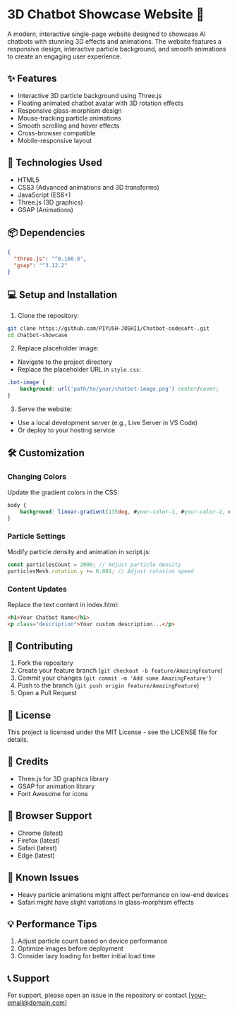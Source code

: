 # 3D Chatbot Showcase Website 🤖

A modern, interactive single-page website designed to showcase AI chatbots with stunning 3D effects and animations. The website features a responsive design, interactive particle background, and smooth animations to create an engaging user experience.



## ✨ Features

- Interactive 3D particle background using Three.js
- Floating animated chatbot avatar with 3D rotation effects
- Responsive glass-morphism design
- Mouse-tracking particle animations
- Smooth scrolling and hover effects
- Cross-browser compatible
- Mobile-responsive layout

## 🚀 Technologies Used

- HTML5
- CSS3 (Advanced animations and 3D transforms)
- JavaScript (ES6+)
- Three.js (3D graphics)
- GSAP (Animations)

## 📦 Dependencies

```json
{
  "three.js": "^0.160.0",
  "gsap": "^3.12.2"
}
```

## 💻 Setup and Installation

1. Clone the repository:
```bash
git clone https://github.com/PIYUSH-JOSHI1/Chatbot-codesoft-.git
cd chatbot-showcase
```

2. Replace placeholder image:
- Navigate to the project directory
- Replace the placeholder URL in `style.css`:
```css
.bot-image {
    background: url('path/to/your/chatbot-image.png') center/cover;
}
```

3. Serve the website:
- Use a local development server (e.g., Live Server in VS Code)
- Or deploy to your hosting service

## 🛠️ Customization

### Changing Colors
Update the gradient colors in the CSS:
```css
body {
    background: linear-gradient(135deg, #your-color-1, #your-color-2, #your-color-3);
}
```

### Particle Settings
Modify particle density and animation in script.js:
```javascript
const particlesCount = 2000; // Adjust particle density
particlesMesh.rotation.y += 0.001; // Adjust rotation speed
```

### Content Updates
Replace the text content in index.html:
```html
<h1>Your Chatbot Name</h1>
<p class="description">Your custom description...</p>
```

## 🤝 Contributing

1. Fork the repository
2. Create your feature branch (`git checkout -b feature/AmazingFeature`)
3. Commit your changes (`git commit -m 'Add some AmazingFeature'`)
4. Push to the branch (`git push origin feature/AmazingFeature`)
5. Open a Pull Request

## 📝 License

This project is licensed under the MIT License - see the LICENSE file for details.

## 🌟 Credits

- Three.js for 3D graphics library
- GSAP for animation library
- Font Awesome for icons

## 📱 Browser Support

- Chrome (latest)
- Firefox (latest)
- Safari (latest)
- Edge (latest)

## 🚨 Known Issues

- Heavy particle animations might affect performance on low-end devices
- Safari might have slight variations in glass-morphism effects

## 💡 Performance Tips

1. Adjust particle count based on device performance
2. Optimize images before deployment
3. Consider lazy loading for better initial load time

## 📞 Support

For support, please open an issue in the repository or contact [your-email@domain.com]
